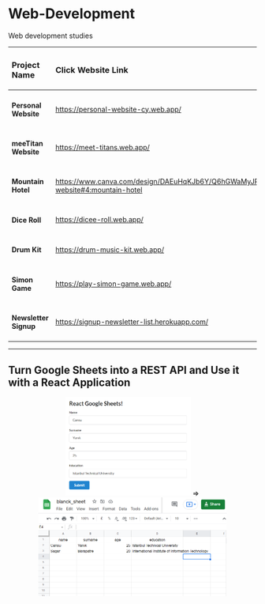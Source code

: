 # Web-Development
Web development studies


| <h3> Project Name </h3>          | <h3> Click Website Link </h3>                                                                  |
| :------------------------------- | :--------------------------------------------------------------------------------------------- |
| <h4> Personal Website </h4>      | https://personal-website-cy.web.app/                                                           |
| <h4> meeTitan Website </h4>      | https://meet-titans.web.app/                                                                   |
| <h4> Mountain Hotel </h4>        | https://www.canva.com/design/DAEuHqKJb6Y/Q6hGWaMyJPicPlEbKrH4vw/view?website#4:mountain-hotel  |
| <h4> Dice Roll </h4>             | https://dicee-roll.web.app/                                                                    |
| <h4> Drum Kit </h4>              | https://drum-music-kit.web.app/                                                                |
| <h4> Simon Game </h4>            | https://play-simon-game.web.app/                                                               |
| <h4> Newsletter Signup </h4>     | https://signup-newsletter-list.herokuapp.com/                                                  |


- - - -

## Turn Google Sheets into a REST API and Use it with a React Application
<p align="center">
  <img height="200" src="react-googlesheets/images/webPage.PNG">
  =>
  <img height="200" src="react-googlesheets/images/sheet.PNG">
</p>



